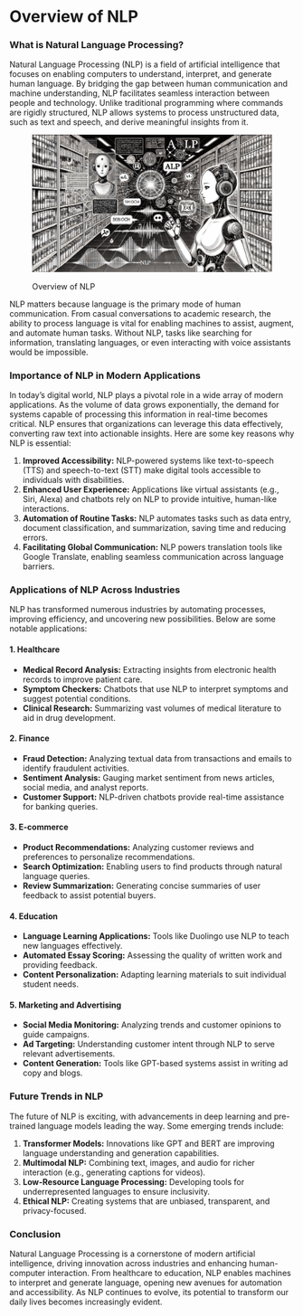 # Overview of NLP

### What is Natural Language Processing?

Natural Language Processing (NLP) is a field of artificial intelligence that focuses on enabling computers to understand, interpret, and generate human language. By bridging the gap between human communication and machine understanding, NLP facilitates seamless interaction between people and technology. Unlike traditional programming where commands are rigidly structured, NLP allows systems to process unstructured data, such as text and speech, and derive meaningful insights from it.

<div align="left"><figure><img src="../../../.gitbook/assets/nlp-overview-min.png" alt="" width="563"><figcaption><p>Overview of NLP</p></figcaption></figure></div>

NLP matters because language is the primary mode of human communication. From casual conversations to academic research, the ability to process language is vital for enabling machines to assist, augment, and automate human tasks. Without NLP, tasks like searching for information, translating languages, or even interacting with voice assistants would be impossible.

### Importance of NLP in Modern Applications

In today’s digital world, NLP plays a pivotal role in a wide array of modern applications. As the volume of data grows exponentially, the demand for systems capable of processing this information in real-time becomes critical. NLP ensures that organizations can leverage this data effectively, converting raw text into actionable insights. Here are some key reasons why NLP is essential:

1. **Improved Accessibility:** NLP-powered systems like text-to-speech (TTS) and speech-to-text (STT) make digital tools accessible to individuals with disabilities.
2. **Enhanced User Experience:** Applications like virtual assistants (e.g., Siri, Alexa) and chatbots rely on NLP to provide intuitive, human-like interactions.
3. **Automation of Routine Tasks:** NLP automates tasks such as data entry, document classification, and summarization, saving time and reducing errors.
4. **Facilitating Global Communication:** NLP powers translation tools like Google Translate, enabling seamless communication across language barriers.

### Applications of NLP Across Industries

NLP has transformed numerous industries by automating processes, improving efficiency, and uncovering new possibilities. Below are some notable applications:

#### **1. Healthcare**

* **Medical Record Analysis:** Extracting insights from electronic health records to improve patient care.
* **Symptom Checkers:** Chatbots that use NLP to interpret symptoms and suggest potential conditions.
* **Clinical Research:** Summarizing vast volumes of medical literature to aid in drug development.

#### **2. Finance**

* **Fraud Detection:** Analyzing textual data from transactions and emails to identify fraudulent activities.
* **Sentiment Analysis:** Gauging market sentiment from news articles, social media, and analyst reports.
* **Customer Support:** NLP-driven chatbots provide real-time assistance for banking queries.

#### **3. E-commerce**

* **Product Recommendations:** Analyzing customer reviews and preferences to personalize recommendations.
* **Search Optimization:** Enabling users to find products through natural language queries.
* **Review Summarization:** Generating concise summaries of user feedback to assist potential buyers.

#### **4. Education**

* **Language Learning Applications:** Tools like Duolingo use NLP to teach new languages effectively.
* **Automated Essay Scoring:** Assessing the quality of written work and providing feedback.
* **Content Personalization:** Adapting learning materials to suit individual student needs.

#### **5. Marketing and Advertising**

* **Social Media Monitoring:** Analyzing trends and customer opinions to guide campaigns.
* **Ad Targeting:** Understanding customer intent through NLP to serve relevant advertisements.
* **Content Generation:** Tools like GPT-based systems assist in writing ad copy and blogs.

### Future Trends in NLP

The future of NLP is exciting, with advancements in deep learning and pre-trained language models leading the way. Some emerging trends include:

1. **Transformer Models:** Innovations like GPT and BERT are improving language understanding and generation capabilities.
2. **Multimodal NLP:** Combining text, images, and audio for richer interaction (e.g., generating captions for videos).
3. **Low-Resource Language Processing:** Developing tools for underrepresented languages to ensure inclusivity.
4. **Ethical NLP:** Creating systems that are unbiased, transparent, and privacy-focused.

### Conclusion

Natural Language Processing is a cornerstone of modern artificial intelligence, driving innovation across industries and enhancing human-computer interaction. From healthcare to education, NLP enables machines to interpret and generate language, opening new avenues for automation and accessibility. As NLP continues to evolve, its potential to transform our daily lives becomes increasingly evident.
